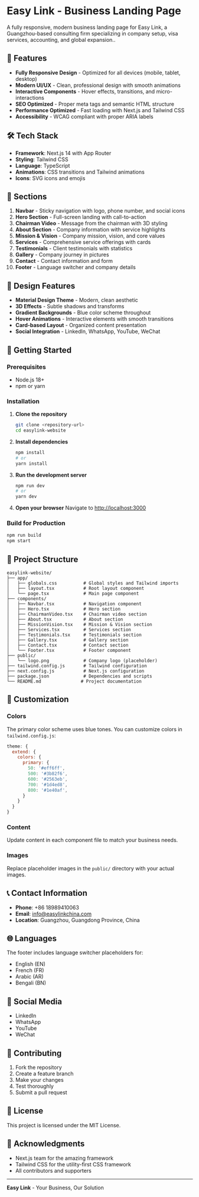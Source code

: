 # Easy Link - Business Landing Page

A fully responsive, modern business landing page for Easy Link, a Guangzhou-based consulting firm specializing in company setup, visa services, accounting, and global expansion..

## 🚀 Features

- **Fully Responsive Design** - Optimized for all devices (mobile, tablet, desktop)
- **Modern UI/UX** - Clean, professional design with smooth animations
- **Interactive Components** - Hover effects, transitions, and micro-interactions
- **SEO Optimized** - Proper meta tags and semantic HTML structure
- **Performance Optimized** - Fast loading with Next.js and Tailwind CSS
- **Accessibility** - WCAG compliant with proper ARIA labels

## 🛠️ Tech Stack

- **Framework**: Next.js 14 with App Router
- **Styling**: Tailwind CSS
- **Language**: TypeScript
- **Animations**: CSS transitions and Tailwind animations
- **Icons**: SVG icons and emojis

## 📱 Sections

1. **Navbar** - Sticky navigation with logo, phone number, and social icons
2. **Hero Section** - Full-screen landing with call-to-action
3. **Chairman Video** - Message from the chairman with 3D styling
4. **About Section** - Company information with service highlights
5. **Mission & Vision** - Company mission, vision, and core values
6. **Services** - Comprehensive service offerings with cards
7. **Testimonials** - Client testimonials with statistics
8. **Gallery** - Company journey in pictures
9. **Contact** - Contact information and form
10. **Footer** - Language switcher and company details

## 🎨 Design Features

- **Material Design Theme** - Modern, clean aesthetic
- **3D Effects** - Subtle shadows and transforms
- **Gradient Backgrounds** - Blue color scheme throughout
- **Hover Animations** - Interactive elements with smooth transitions
- **Card-based Layout** - Organized content presentation
- **Social Integration** - LinkedIn, WhatsApp, YouTube, WeChat

## 🚀 Getting Started

### Prerequisites

- Node.js 18+ 
- npm or yarn

### Installation

1. **Clone the repository**
   ```bash
   git clone <repository-url>
   cd easylink-website
   ```

2. **Install dependencies**
   ```bash
   npm install
   # or
   yarn install
   ```

3. **Run the development server**
   ```bash
   npm run dev
   # or
   yarn dev
   ```

4. **Open your browser**
   Navigate to [http://localhost:3000](http://localhost:3000)

### Build for Production

```bash
npm run build
npm start
```

## 📁 Project Structure

```
easylink-website/
├── app/
│   ├── globals.css          # Global styles and Tailwind imports
│   ├── layout.tsx           # Root layout component
│   └── page.tsx             # Main page component
├── components/
│   ├── Navbar.tsx           # Navigation component
│   ├── Hero.tsx             # Hero section
│   ├── ChairmanVideo.tsx    # Chairman video section
│   ├── About.tsx            # About section
│   ├── MissionVision.tsx    # Mission & Vision section
│   ├── Services.tsx         # Services section
│   ├── Testimonials.tsx     # Testimonials section
│   ├── Gallery.tsx          # Gallery section
│   ├── Contact.tsx          # Contact section
│   └── Footer.tsx           # Footer component
├── public/
│   └── logo.png             # Company logo (placeholder)
├── tailwind.config.js       # Tailwind configuration
├── next.config.js           # Next.js configuration
├── package.json             # Dependencies and scripts
└── README.md               # Project documentation
```

## 🎯 Customization

### Colors
The primary color scheme uses blue tones. You can customize colors in `tailwind.config.js`:

```javascript
theme: {
  extend: {
    colors: {
      primary: {
        50: '#eff6ff',
        500: '#3b82f6',
        600: '#2563eb',
        700: '#1d4ed8',
        800: '#1e40af',
      }
    }
  }
}
```

### Content
Update content in each component file to match your business needs.

### Images
Replace placeholder images in the `public/` directory with your actual images.

## 📞 Contact Information

- **Phone**: +86 18989410063
- **Email**: info@easylinkchina.com
- **Location**: Guangzhou, Guangdong Province, China

## 🌐 Languages

The footer includes language switcher placeholders for:
- English (EN)
- French (FR) 
- Arabic (AR)
- Bengali (BN)

## 📱 Social Media

- LinkedIn
- WhatsApp
- YouTube
- WeChat

## 🤝 Contributing

1. Fork the repository
2. Create a feature branch
3. Make your changes
4. Test thoroughly
5. Submit a pull request

## 📄 License

This project is licensed under the MIT License.

## 🙏 Acknowledgments

- Next.js team for the amazing framework
- Tailwind CSS for the utility-first CSS framework
- All contributors and supporters

---

**Easy Link** - Your Business, Our Solution 